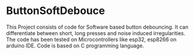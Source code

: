 # ButtonSoftDebouce
This Project consists of code for Software based button debouncing.
It can differentiate between short, long presses and noise induced irregularities.
The code has been tested on Microcontrollers like esp32, esp8266 on arduino IDE.
Code is based on C programming language.
